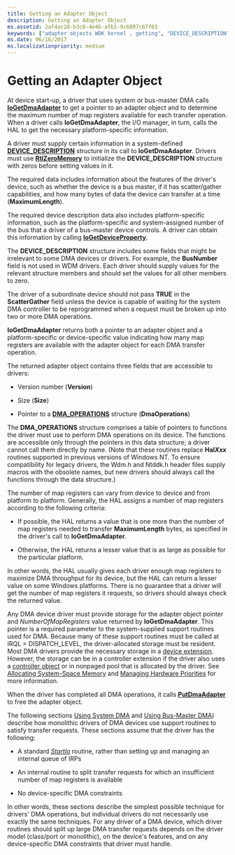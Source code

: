 ```yaml
---
title: Getting an Adapter Object
description: Getting an Adapter Object
ms.assetid: 2af4ac28-b3c0-4e46-afb1-9c6897c67f03
keywords: ["adapter objects WDK kernel , getting", "DEVICE_DESCRIPTION", "DMA_OPERATIONS", "DMA transfers WDK kernel , adapter objects"]
ms.date: 06/16/2017
ms.localizationpriority: medium
---
```


# Getting an Adapter Object





At device start-up, a driver that uses system or bus-master DMA calls [**IoGetDmaAdapter**](/windows-hardware/drivers/ddi/wdm/nf-wdm-iogetdmaadapter) to get a pointer to an adapter object and to determine the maximum number of map registers available for each transfer operation. When a driver calls **IoGetDmaAdapter**, the I/O manager, in turn, calls the HAL to get the necessary platform-specific information.

A driver must supply certain information in a system-defined [**DEVICE\_DESCRIPTION**](/windows-hardware/drivers/ddi/wdm/ns-wdm-_device_description) structure in its call to **IoGetDmaAdapter**. Drivers must use [**RtlZeroMemory**](/windows-hardware/drivers/ddi/wdm/nf-wdm-rtlzeromemory) to initialize the **DEVICE\_DESCRIPTION** structure with zeros before setting values in it.

The required data includes information about the features of the driver's device, such as whether the device is a bus master, if it has scatter/gather capabilities, and how many bytes of data the device can transfer at a time (**MaximumLength**).

The required device description data also includes platform-specific information, such as the platform-specific and system-assigned number of the bus that a driver of a bus-master device controls. A driver can obtain this information by calling [**IoGetDeviceProperty**](/windows-hardware/drivers/ddi/wdm/nf-wdm-iogetdeviceproperty).

The **DEVICE\_DESCRIPTION** structure includes some fields that might be irrelevant to some DMA devices or drivers. For example, the **BusNumber** field is not used in WDM drivers. Each driver should supply values for the relevant structure members and should set the values for all other members to zero.

The driver of a subordinate device should not pass **TRUE** in the **ScatterGather** field unless the device is capable of waiting for the system DMA controller to be reprogrammed when a request must be broken up into two or more DMA operations.

**IoGetDmaAdapter** returns both a pointer to an adapter object and a platform-specific or device-specific value indicating how many map registers are available with the adapter object for each DMA transfer operation.

The returned adapter object contains three fields that are accessible to drivers:

-   Version number (**Version**)

-   Size (**Size**)

-   Pointer to a [**DMA\_OPERATIONS**](/windows-hardware/drivers/ddi/wdm/ns-wdm-_dma_operations) structure (**DmaOperations**)

The **DMA\_OPERATIONS** structure comprises a table of pointers to functions the driver must use to perform DMA operations on its device. The functions are accessible only through the pointers in this data structure; a driver cannot call them directly by name. (Note that these routines replace **Hal*Xxx*** routines supported in previous versions of Windows NT. To ensure compatibility for legacy drivers, the Wdm.h and Ntddk.h header files supply macros with the obsolete names, but new drivers should always call the functions through the data structure.)

The number of map registers can vary from device to device and from platform to platform. Generally, the HAL assigns a number of map registers according to the following criteria:

-   If possible, the HAL returns a value that is one more than the number of map registers needed to transfer **MaximumLength** bytes, as specified in the driver's call to **IoGetDmaAdapter**.

-   Otherwise, the HAL returns a lesser value that is as large as possible for the particular platform.

In other words, the HAL usually gives each driver enough map registers to maximize DMA throughput for its device, but the HAL can return a lesser value on some Windows platforms. There is no guarantee that a driver will get the number of map registers it requests, so drivers should always check the returned value.

Any DMA device driver must provide storage for the adapter object pointer and *NumberOfMapRegisters* value returned by **IoGetDmaAdapter**. This pointer is a required parameter to the system-supplied support routines used for DMA. Because many of these support routines must be called at IRQL = DISPATCH\_LEVEL, the driver-allocated storage must be resident. Most DMA drivers provide the necessary storage in a [device extension](device-extensions.md). However, the storage can be in a controller extension if the driver also uses a [controller object](./introduction-to-controller-objects.md) or in nonpaged pool that is allocated by the driver. See [Allocating System-Space Memory](allocating-system-space-memory.md) and [Managing Hardware Priorities](managing-hardware-priorities.md) for more information.

When the driver has completed all DMA operations, it calls [**PutDmaAdapter**](/windows-hardware/drivers/ddi/wdm/nc-wdm-pput_dma_adapter) to free the adapter object.

The following sections [Using System DMA](introduction-to-adapter-objects.md) and [Using Bus-Master DMA](using-bus-master-dma.md)) describe how monolithic drivers of DMA devices use support routines to satisfy transfer requests. These sections assume that the driver has the following:

-   A standard [*StartIo*](/windows-hardware/drivers/ddi/wdm/nc-wdm-driver_startio) routine, rather than setting up and managing an internal queue of IRPs

-   An internal routine to split transfer requests for which an insufficient number of map registers is available

-   No device-specific DMA constraints

In other words, these sections describe the simplest possible technique for drivers' DMA operations, but individual drivers do not necessarily use exactly the same techniques. For any driver of a DMA device, which driver routines should split up large DMA transfer requests depends on the driver model (class/port or monolithic), on the device's features, and on any device-specific DMA constraints that driver must handle.

 

